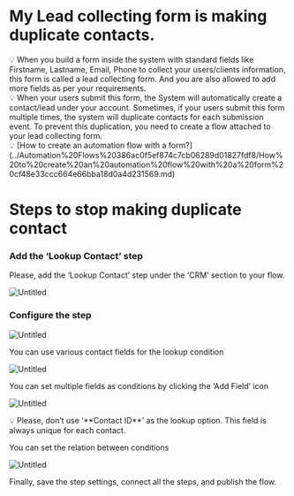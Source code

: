 # My Lead collecting form is making duplicate contacts.

<aside>
💡 When you build a form inside the system with standard fields like Firstname, Lastname, Email, Phone to collect your users/clients information, this form is called a lead collecting form. And you are also allowed to add more fields as per your requirements.

</aside>

<aside>
💡 When your users submit this form, the System will automatically create a contact/lead under your account. Sometimes, if your users submit this form multiple times, the system will duplicate contacts for each submission event. To prevent this duplication, you need to create a flow attached to your lead collecting form.

</aside>

<aside>
💡 [How to create an automation flow with a form?](../Automation%20Flows%20386ac0f5ef874c7cb06289d01827fdf8/How%20to%20create%20an%20automation%20flow%20with%20a%20form%20cf48e33ccc664e66bba18d0a4d231569.md)

</aside>

 

# Steps to stop making duplicate contact

### Add the ‘Lookup Contact’ step

Please, add the ‘Lookup Contact’ step under the ‘CRM’ section to your flow.

![Untitled](../Database%200e0a7e883e94414dba09548f5db29dd3/Is%20there%20any%20way%20to%20remove%20contacts%20that%20are%20dupli%203dd864e1009042cd939ff11db0aafd4d/Untitled.png)

### Configure the step

![Untitled](../Database%200e0a7e883e94414dba09548f5db29dd3/Is%20there%20any%20way%20to%20remove%20contacts%20that%20are%20dupli%203dd864e1009042cd939ff11db0aafd4d/Untitled%201.png)

You can use various contact fields for the lookup condition

![Untitled](../Database%200e0a7e883e94414dba09548f5db29dd3/Is%20there%20any%20way%20to%20remove%20contacts%20that%20are%20dupli%203dd864e1009042cd939ff11db0aafd4d/Untitled%202.png)

You can set multiple fields as conditions by clicking the ‘Add Field’ icon

![Untitled](../Database%200e0a7e883e94414dba09548f5db29dd3/Is%20there%20any%20way%20to%20remove%20contacts%20that%20are%20dupli%203dd864e1009042cd939ff11db0aafd4d/Untitled%203.png)

<aside>
💡 Please, don’t use ‘**Contact ID**’ as the lookup option. This field is always unique for each contact.

</aside>

You can set the relation between conditions

![Untitled](../Database%200e0a7e883e94414dba09548f5db29dd3/Is%20there%20any%20way%20to%20remove%20contacts%20that%20are%20dupli%203dd864e1009042cd939ff11db0aafd4d/Untitled%204.png)

Finally, save the step settings, connect all the steps, and publish the flow.